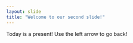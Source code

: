 ```yaml
---
layout: slide
title: "Welcome to our second slide!"
---
```

Today is a present!
Use the left arrow to go back!
